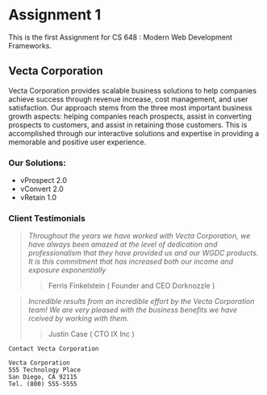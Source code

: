 # Assignment 1
This is the first Assignment for CS 648 : Modern Web Development Frameworks.

## Vecta Corporation 
 Vecta Corporation provides scalable business solutions to help companies achieve success through revenue increase, cost management, and user satisfaction. Our approach stems from the three most important business growth aspects: helping companies reach prospects, assist in converting prospects to customers, and assist in retaining those customers. This is accomplished through our interactive solutions and expertise in providing a memorable and positive user experience. 

### Our Solutions:
- vProspect 2.0
- vConvert 2.0
- vRetain 1.0

### Client Testimonials

> *Throughout the years we have worked with Vecta Corporation, we have always been amazed at the level of dedication and professionalism that they have provided us and our WGDC products. It is this commitment that has increased both our income and exposure exponentially*
>>Ferris Finkelstein ( Founder and CEO Dorknozzle )


> *Incredible results from an incredible effort by the Vecta Corporation team! We are very pleased with the business benefits we have rceived by working with them.*
>> Justin Case ( CTO IX Inc )


```
Contact Vecta Corporation

Vecta Corporation
555 Technology Place
San Diego, CA 92115
Tel. (800) 555-5555
```
